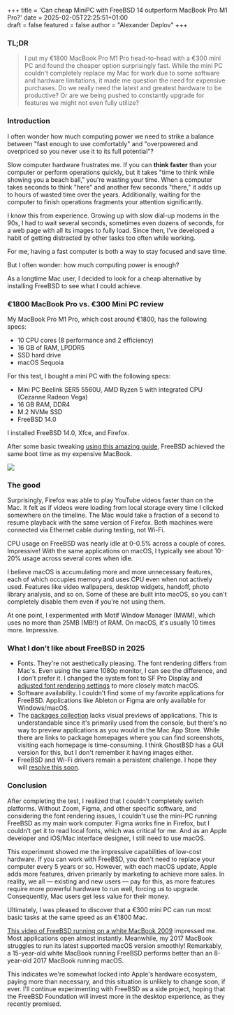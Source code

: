+++
title = 'Can cheap MiniPC with FreeBSD 14 outperform MacBook Pro M1 Pro?'
date = 2025-02-05T22:25:51+01:00  
draft = false
featured = false
author = "Alexander Deplov"
+++

### TL;DR

> I put my €1800 MacBook Pro M1 Pro head-to-head with a €300 mini PC and found the cheaper option surprisingly fast. While the mini PC couldn't completely replace my Mac for work due to some software and hardware limitations, it made me question the need for expensive purchases. Do we really need the latest and greatest hardware to be productive? Or are we being pushed to constantly upgrade for features we might not even fully utilize?

### Introduction

I often wonder how much computing power we need to strike a balance between "fast enough to use comfortably" and "overpowered and overpriced so you never use it to its full potential"?

Slow computer hardware frustrates me. If you can **think faster** than your computer or perform operations quickly, but it takes "time to think while showing you a beach ball," you're wasting your time. When a computer takes seconds to think "here" and another few seconds "there," it adds up to hours of wasted time over the years. Additionally, waiting for the computer to finish operations fragments your attention significantly.

I know this from experience. Growing up with slow dial-up modems in the 90s, I had to wait several seconds, sometimes even dozens of seconds, for a web page with all its images to fully load. Since then, I've developed a habit of getting distracted by other tasks too often while working.

For me, having a fast computer is both a way to stay focused and save time.

But I often wonder: how much computing power is enough?

As a longtime Mac user, I decided to look for a cheap alternative by installing FreeBSD to see what I could achieve.

### €1800 MacBook Pro vs. €300 Mini PC review

My MacBook Pro M1 Pro, which cost around €1800, has the following specs:
- 10 CPU cores (8 performance and 2 efficiency)
- 16 GB of RAM, LPDDR5
- SSD hard drive
- macOS Sequoia

For this test, I bought a mini PC with the following specs:
- Mini PC Beelink SER5 5560U, AMD Ryzen 5 with integrated CPU (Cezanne Radeon Vega)
- 16 GB RAM, DDR4
- M.2 NVMe SSD
- FreeBSD 14.0

I installed FreeBSD 14.0, Xfce, and Firefox.

After some basic tweaking [using this amazing guide](https://vermaden.wordpress.com/2018/03/29/freebsd-desktop-part-1-simplified-boot/), FreeBSD achieved the same boot time as my expensive MacBook.

![](images/1.jpg)

### The good

Surprisingly, Firefox was able to play YouTube videos faster than on the Mac. It felt as if videos were loading from local storage every time I clicked somewhere on the timeline. The Mac would take a fraction of a second to resume playback with the same version of Firefox. Both machines were connected via Ethernet cable during testing, not Wi-Fi.

CPU usage on FreeBSD was nearly idle at 0-0.5% across a couple of cores. Impressive! With the same applications on macOS, I typically see about 10-20% usage across several cores when idle.

I believe macOS is accumulating more and more unnecessary features, each of which occupies memory and uses CPU even when not actively used. Features like video wallpapers, desktop widgets, handoff, photo library analysis, and so on. Some of these are built into macOS, so you can't completely disable them even if you're not using them.

At one point, I experimented with Motif Window Manager (MWM), which uses no more than 25MB (MB!!) of RAM. On macOS, it's usually 10 times more. Impressive.

### What I don't like about FreeBSD in 2025

- Fonts. They're not aesthetically pleasing. The font rendering differs from Mac's. Even using the same 1080p monitor, I can see the difference, and I don't prefer it. I changed the system font to SF Pro Display and [adjusted font rendering settings](https://mastodon.social/@alex_deplov/112894064306391247) to more closely match macOS.
- Software availability. I couldn't find some of my favorite applications for FreeBSD. Applications like Ableton or Figma are only available for Windows/macOS.
- The [packages collection](https://ports.freebsd.org/cgi/ports.cgi) lacks visual previews of applications. This is understandable since it's primarily used from the console, but there's no way to preview applications as you would in the Mac App Store. While there are links to package homepages where you can find screenshots, visiting each homepage is time-consuming. I think GhostBSD has a GUI version for this, but I don't remember it having images either.
- FreeBSD and Wi-Fi drivers remain a persistent challenge. I hope they will [resolve this soon](https://freebsdfoundation.org/blog/improving-and-debugging-freebsds-intel-wi-fi-support-cheng-cuis-key-role-in-the-iwlwifi-project/).

### Conclusion

After completing the test, I realized that I couldn't completely switch platforms. Without Zoom, Figma, and other specific software, and considering the font rendering issues, I couldn't use the mini-PC running FreeBSD as my main work computer. Figma works fine in Firefox, but I couldn't get it to read local fonts, which was critical for me. And as an Apple developer and iOS/Mac interface designer, I still need to use macOS.

This experiment showed me the impressive capabilities of low-cost hardware. If you can work with FreeBSD, you don't need to replace your computer every 5 years or so. However, with each macOS update, Apple adds more features, driven primarily by marketing to achieve more sales. In reality, we all — existing and new users — pay for this, as more features require more powerful hardware to run well, forcing us to upgrade. Consequently, Mac users get less value for their money.

Ultimately, I was pleased to discover that a €300 mini PC can run most basic tasks at the same speed as an €1800 Mac.

[This video of FreeBSD running on a white MacBook 2009](https://www.youtube.com/watch?v=3scLHnwwgn0) impressed me. Most applications open almost instantly. Meanwhile, my 2017 MacBook struggles to run its latest supported macOS version smoothly! Remarkably, a 15-year-old white MacBook running FreeBSD performs better than an 8-year-old 2017 MacBook running macOS.

This indicates we're somewhat locked into Apple's hardware ecosystem, paying more than necessary, and this situation is unlikely to change soon, if ever. I'll continue experimenting with FreeBSD as a side project, hoping that the FreeBSD Foundation will invest more in the desktop experience, as they recently promised.